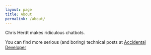 ```yaml
---
layout: page
title: About
permalink: /about/
---
```


Chris Herdt makes ridiculous chatbots.

You can find more serious (and boring) technical posts at [Accidental Developer](https://osric.com/chris/accidental-developer/)

